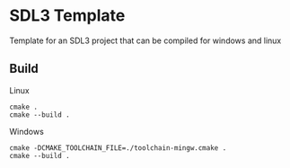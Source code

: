 
# SDL3 Template

Template for an SDL3 project that can be compiled for windows and linux

## Build
Linux
```
cmake .
cmake --build .
```
Windows
```
cmake -DCMAKE_TOOLCHAIN_FILE=./toolchain-mingw.cmake .
cmake --build .
```
